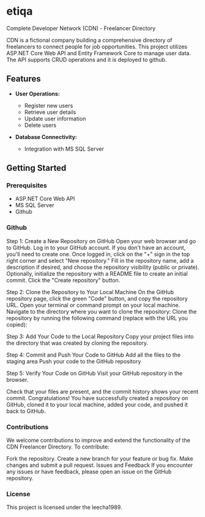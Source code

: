 # etiqa
 
Complete Developer Network (CDN) - Freelancer Directory

CDN is a fictional company building a comprehensive directory of freelancers to connect people for job opportunities. This project utilizes ASP.NET Core Web API and Entity Framework Core to manage user data. The API supports CRUD operations and it is deployed to github.

## Features

- **User Operations:**
  - Register new users
  - Retrieve user details
  - Update user information
  - Delete users

- **Database Connectivity:**
  - Integration with MS SQL Server


## Getting Started

### Prerequisites

- ASP.NET Core Web API
- MS SQL Server
- Github

### Github
Step 1: Create a New Repository on GitHub
Open your web browser and go to GitHub. 
Log in to your GitHub account. If you don't have an account, you'll need to create one.
Once logged in, click on the "+" sign in the top right corner and select "New repository."
Fill in the repository name, add a description if desired, and choose the repository visibility (public or private).
Optionally, initialize the repository with a README file to create an initial commit.
Click the "Create repository" button.

Step 2: Clone the Repository to Your Local Machine
On the GitHub repository page, click the green "Code" button, and copy the repository URL.
Open your terminal or command prompt on your local machine.
Navigate to the directory where you want to clone the repository:
Clone the repository by running the following command (replace <repository-url> with the URL you copied):

Step 3: Add Your Code to the Local Repository
Copy your project files into the directory that was created by cloning the repository.

Step 4: Commit and Push Your Code to GitHub
Add all the files to the staging area
Push your code to the GitHub repository

Step 5: Verify Your Code on GitHub
Visit your GitHub repository in the browser.

Check that your files are present, and the commit history shows your recent commit.
Congratulations! You have successfully created a repository on GitHub, cloned it to your local machine, added your code, and pushed it back to GitHub.


### Contributions
We welcome contributions to improve and extend the functionality of the CDN Freelancer Directory. To contribute:

Fork the repository.
Create a new branch for your feature or bug fix.
Make changes and submit a pull request.
Issues and Feedback
If you encounter any issues or have feedback, please open an issue on the GitHub repository.

### License
This project is licensed under the leecha1989.
